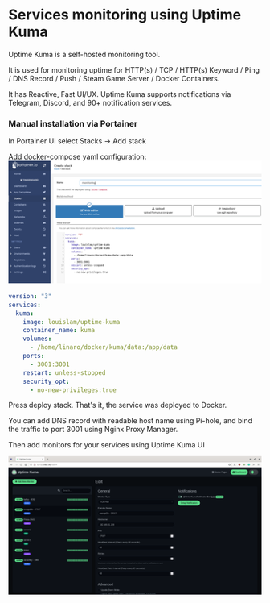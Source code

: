 # Services monitoring using Uptime Kuma

Uptime Kuma is a self-hosted monitoring tool. 

It is used for monitoring uptime for HTTP(s) / TCP / HTTP(s) Keyword / Ping / DNS Record / Push / Steam Game Server / Docker Containers.

It has Reactive, Fast UI/UX. Uptime Kuma supports notifications via Telegram, Discord, and 90+ notification services.

### Manual installation via Portainer

In Portainer UI select Stacks -> Add stack

Add docker-compose yaml configuration:
![](./assets/kuma-stack-add.png)

```yaml
version: "3"
services:  
  kuma:
    image: louislam/uptime-kuma
    container_name: kuma
    volumes:
      - /home/linaro/docker/kuma/data:/app/data
    ports:
      - 3001:3001
    restart: unless-stopped
    security_opt:
      - no-new-privileges:true
```

Press deploy stack. That's it, the service was deployed to Docker. 

You can add DNS record with readable host name using Pi-hole, and bind the traffic to port 3001 using Nginx Proxy Manager.

Then add monitors for your services using Uptime Kuma UI

![](./assets/kuma-deployed.png)